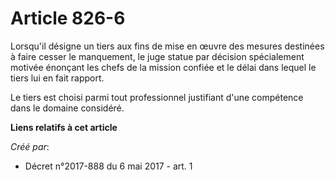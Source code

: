 # Article 826-6

Lorsqu'il désigne un tiers aux fins de mise en œuvre des mesures destinées à faire cesser le manquement, le juge statue par
décision spécialement motivée énonçant les chefs de la mission confiée et le délai dans lequel le tiers lui en fait rapport.

Le tiers est choisi parmi tout professionnel justifiant d'une compétence dans le domaine considéré.

**Liens relatifs à cet article**

_Créé par_:

  - Décret n°2017-888 du 6 mai 2017 - art. 1
